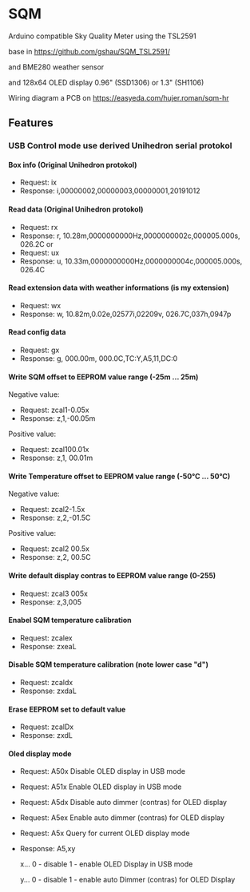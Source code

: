 # SQM
Arduino compatible Sky Quality Meter using the TSL2591
   
  base in https://github.com/gshau/SQM_TSL2591/
 
  and BME280 weather sensor 
  
  and 128x64 OLED display 0.96" (SSD1306) or 1.3" (SH1106)

  Wiring diagram a PCB  on   https://easyeda.com/hujer.roman/sqm-hr


## Features

### USB Control mode use derived Unihedron serial protokol

#### Box info (Original Unihedron protokol)
* Request: ix 
* Response:  i,00000002,00000003,00000001,20191012

#### Read data  (Original Unihedron protokol)
* Request: rx  
* Response: r, 10.28m,0000000000Hz,0000000002c,000005.000s, 026.2C
or
* Request: ux  
* Response: u, 10.33m,0000000000Hz,0000000004c,000005.000s, 026.4C

#### Read extension data with weather informations (is my extension)
* Request: wx  
* Response: w, 10.82m,0.02e,02577i,02209v, 026.7C,037h,0947p

#### Read config data  
* Request:  gx
* Response: g, 000.00m, 000.0C,TC:Y,A5,11,DC:0
 
#### Write SQM offset to EEPROM value range (-25m ... 25m)
Negative value: 
* Request:  zcal1-0.05x
* Response: z,1,-00.05m

Positive value:  
* Request:  zcal100.01x
* Response: z,1, 00.01m 

#### Write Temperature offset to EEPROM value range (-50°C ... 50°C)
Negative value: 
* Request:  zcal2-1.5x
* Response: z,2,-01.5C 

Positive value:  
* Request:  zcal2 00.5x
* Response: z,2, 00.5C 


#### Write default display contras to EEPROM value range (0-255) 
* Request:  zcal3 005x
* Response: z,3,005

#### Enabel SQM  temperature calibration 

* Request: zcalex
* Response: zxeaL 

#### Disable SQM  temperature calibration   (note lower case "d")

* Request:  zcaldx
* Response: zxdaL 

#### Erase EEPROM set to default value 

* Request: zcalDx
* Response: zxdL 

#### Oled display mode

* Request: A50x   Disable OLED display in USB mode
* Request: A51x   Enable OLED display in USB mode
* Request: A5dx   Disable auto dimmer (contras) for OLED display
* Request: A5ex   Enable auto dimmer (contras) for OLED display
* Request: A5x    Query for current OLED display mode

* Response: A5,xy 

  x... 0 - disable 1 - enable OLED Display in USB mode 
  
  y... 0 - disable 1 - enable auto Dimmer (contras) for OLED Display    


